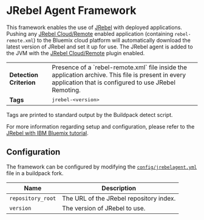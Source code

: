 # JRebel Agent Framework 
This framework enables the use of [JRebel][jrebel] with deployed applications. Pushing any [JRebel Cloud/Remote][remoting] enabled application (containing `rebel-remote.xml`) to the Bluemix cloud platform will automatically download the latest version of JRebel and set it up for use. The JRebel agent is added to the JVM with the [JRebel Cloud/Remote][remoting] plugin enabled. 

<table>
  <tr>
    <td><strong>Detection Criterion</strong></td>
    <td>Presence of a `rebel-remote.xml` file inside the application archive. This file is present in every application that is configured to use JRebel Remoting.</td>
  </tr>
  <tr>
    <td><strong>Tags</strong></td><td><tt>jrebel-&lt;version&gt;</tt></td>
  </tr>
</table>
Tags are printed to standard output by the Buildpack detect script.

For more information regarding setup and configuration, please refer to the [JRebel with IBM Bluemix tutorial][bluemix]. 

## Configuration
The framework can be configured by modifying the [`config/jrebelagent.yml`][jrebelagentyml] file in a buildpack fork.

| Name | Description
| ---- | -----------
| `repository_root` | The URL of the JRebel repository index.
| `version` | The version of JRebel to use.

[jrebel]: http://zeroturnaround.com/software/jrebel/
[remoting]: http://manuals.zeroturnaround.com/jrebel/remoting/index.html
[bluemix]: http://manuals.zeroturnaround.com/jrebel/remoting/bluemix.html
[jrebelagentyml]: ../config/jrebelagent.yml
